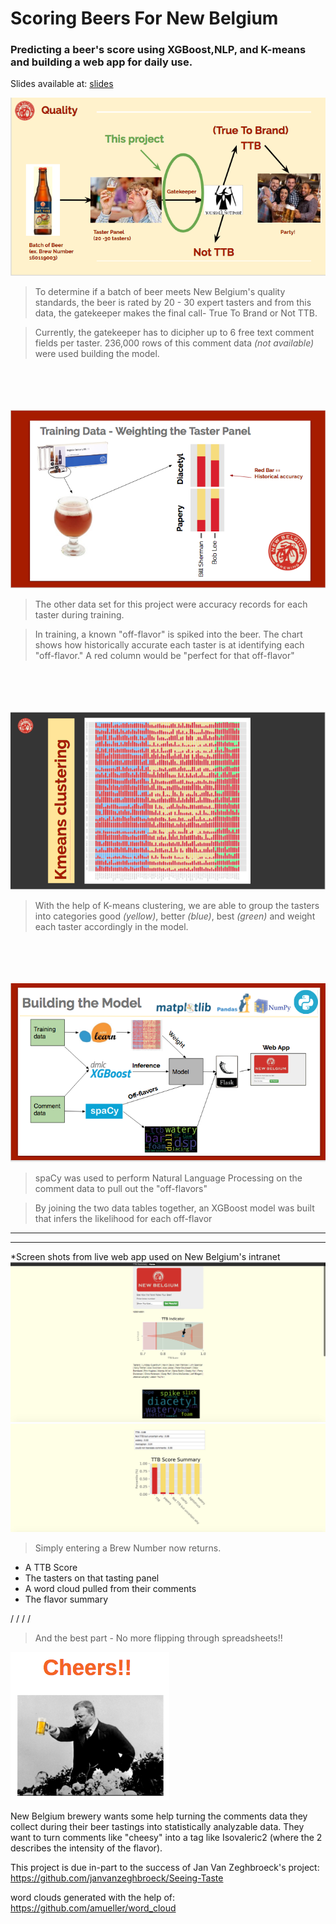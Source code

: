 # Scoring Beers For New Belgium
### Predicting a beer's score using XGBoost,NLP, and K-means and building a web app for daily use.

Slides available at:  [slides](https://docs.google.com/presentation/d/1J8WPJ5li_JKKvwMSkTPeRAsvcDAzBeEdkMxWl9er1vY/edit#slide=id.gcb9a0b074_1_0)


![overview](charts/imgs/project_overview.png)
> To determine if a batch of beer meets New Belgium's quality standards, the beer is rated by 20 - 30 expert tasters and from this data, the gatekeeper makes the final call- True To Brand or Not TTB.  

> Currently, the gatekeeper has to dicipher up to 6 free text comment fields per taster.  236,000 rows of this comment data _(not available)_ were used building the model.

\
\
\
\
![training](charts/imgs/training_data.png)
> The other data set for this project were accuracy records for each taster during training.

> In training, a known "off-flavor" is spiked into the beer. The chart shows how historically accurate each taster is at identifying each "off-flavor."  A red column would be "perfect for that off-flavor"

\
\
\
\
![cluster](charts/imgs/k_cluster.png)
> With the help of K-means clustering, we are able to group the tasters into categories good _(yellow)_, better _(blue)_, best _(green)_ and weight each taster accordingly in the model.

\
\
\
\
![model](charts/imgs/model_overview.png)
> spaCy was used to perform Natural Language Processing on the comment data to pull out the "off-flavors"

> By joining the two data tables together, an XGBoost model was built that infers the likelihood for each off-flavor

***
***
\*Screen shots from live web app used on New Belgium's intranet
![top](charts/imgs/nbb_web_app_top.png)
![bottom](charts/imgs/nbb_web_app_bottom.png)
> Simply entering a Brew Number now returns.
* A TTB Score
* The tasters on that tasting panel
* A word cloud pulled from their comments
* The flavor summary

/
/
/
/

> And the best part - No more flipping through spreadsheets!!

![cheers](charts/imgs/cheers.png)




New Belgium brewery wants some help turning the comments data they collect during their beer tastings into statistically analyzable data.  They want to turn comments like "cheesy" into a tag like Isovaleric2 (where the 2 describes the intensity of the flavor).



This project is due in-part to the success of Jan Van Zeghbroeck's project:
https://github.com/janvanzeghbroeck/Seeing-Taste

word clouds generated with the help of:
https://github.com/amueller/word_cloud
